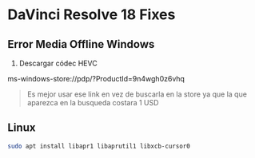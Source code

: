# DaVinci Resolve 18 Fixes

## Error Media Offline Windows

1) Descargar códec HEVC

ms-windows-store://pdp/?ProductId=9n4wgh0z6vhq

> Es mejor usar ese link en vez de buscarla en la store ya que la que aparezca en la busqueda costara 1 USD

## Linux

```bash
sudo apt install libapr1 libaprutil1 libxcb-cursor0
```
